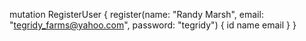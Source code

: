 mutation RegisterUser {
  register(name: "Randy Marsh", email: "tegridy_farms@yahoo.com", password: "tegridy") {
    id
    name
    email
  }
}
